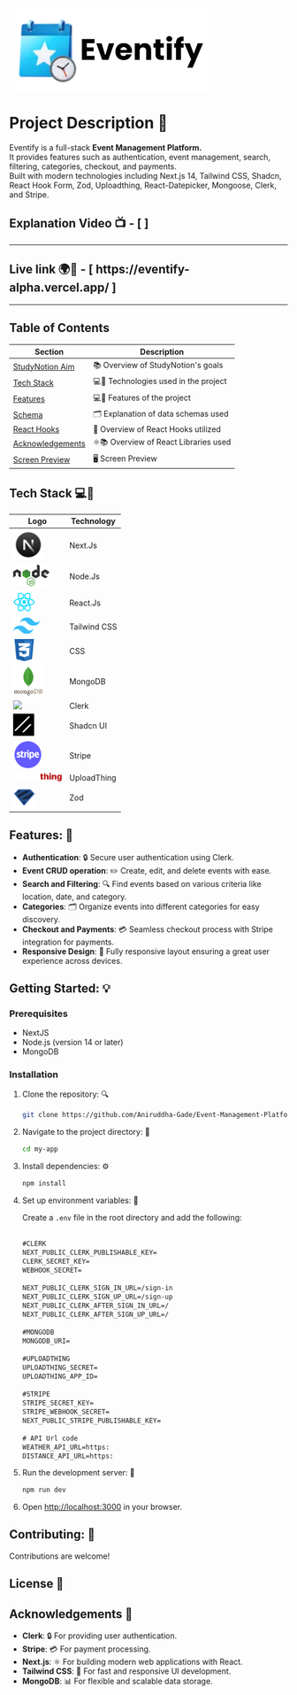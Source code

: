 
<img height="150" src='https://github.com/Aniruddha-Gade/Event-Management-Platform__NextJs14/blob/main/screenshots/eventify-logo.png' />

# Project Description 📝
Eventify is a full-stack **Event Management Platform.** <br/>
It provides features such as authentication, event management, search, filtering, categories, checkout, and payments. <br/>
Built with modern technologies including Next.js 14, Tailwind CSS, Shadcn, React Hook Form, Zod, Uploadthing, React-Datepicker, Mongoose, Clerk, and Stripe.


<h2>Explanation Video 📺 - [  ]</h2>
<hr/>

<h2>Live link 🌍📡 - [  https://eventify-alpha.vercel.app/  ]</h2>
<hr/>


## Table of Contents


| Section                 | Description                                  |
|-------------------------|----------------------------------------------|
| [StudyNotion Aim](#studynotion-aim-)        | 📚 Overview of StudyNotion's goals            |
| [Tech Stack](#tech-stack-)             | 💻🔧 Technologies used in the project         |
| [Features](#features-)             | 💻🔧 Features of the project         |
| [Schema](#schema-)                  | 🗂 Explanation of data schemas used          |
| [React Hooks](#react-hooks-)            | 🎣 Overview of React Hooks utilized          |
| [Acknowledgements](#acknowledgements-)         | ⚛️📚 Overview of React Libraries used        |
| [Screen Preview](#screen-preview-)         | 🖥️ Screen Preview        |





## Tech Stack 💻🔧 


| Logo                 | Technology                                  |
|-------------------------|----------------------------------------------|
| <code title="React.js"><img height="55" src="https://github.com/Aniruddha-Gade/Event-Management-Platform__NextJs14/blob/main/screenshots/next.js-logo.png"></code>      |Next.Js |
| <code title="React.js"><img height="40" src="https://github.com/Aniruddha-Gade/Study-Notion-EdTech__MERN-Stack/blob/main/screenshots/Tech%20stack%20logo/nodejs-logo.png"></code>      |Node.Js |
| <code title="React.js"><img height="40" src="https://github.com/Aniruddha-Gade/Study-Notion-EdTech__MERN-Stack/blob/main/screenshots/Tech%20stack%20logo/react%20ogo.png"></code>        |React.Js|
| <code title="React.js"><img height="30" src="https://github.com/Aniruddha-Gade/Study-Notion-EdTech__MERN-Stack/blob/main/screenshots/Tech%20stack%20logo/tailwind%20css%20logo.png"></code>      |Tailwind CSS |
| <code title="React.js"><img height="40" src="https://github.com/Aniruddha-Gade/Study-Notion-EdTech__MERN-Stack/blob/main/screenshots/Tech%20stack%20logo/css%20logo.png"></code>      |CSS |
| <code title="React.js"><img height="55" src="https://github.com/Aniruddha-Gade/Study-Notion-EdTech__MERN-Stack/blob/main/screenshots/Tech%20stack%20logo/mongodb%20logo.png"></code>      |MongoDB |
| <code title="React.js"><img height="40" src="https://clerk.com/_next/image?url=%2Fimages%2Fclerk-logomark-square.svg&w=2048&q=75"></code>      |Clerk |
| <code title="React.js"><img height="40" src="https://github.com/Aniruddha-Gade/Event-Management-Platform__NextJs14/blob/main/screenshots/shadcn-logo.png"></code>      |Shadcn UI |
| <code title="React.js"><img height="50" src="https://github.com/Aniruddha-Gade/Event-Management-Platform__NextJs14/blob/main/screenshots/Stripe-logo.png"></code>      |Stripe |
| <code title="React.js"><img height="15" src="https://github.com/Aniruddha-Gade/Event-Management-Platform__NextJs14/blob/main/screenshots/uploadthing-logo.png"></code>      |UploadThing |
| <code title="React.js"><img height="40" src="https://github.com/Aniruddha-Gade/Event-Management-Platform__NextJs14/blob/main/screenshots/zod-logo.png"></code>      |Zod |



## Features: 🚀

- **Authentication**: 🔒 Secure user authentication using Clerk.
- **Event CRUD operation**: ✏️ Create, edit, and delete events with ease.
- **Search and Filtering**: 🔍 Find events based on various criteria like location, date, and category.
- **Categories**: 🗂️ Organize events into different categories for easy discovery.
- **Checkout and Payments**: 💳 Seamless checkout process with Stripe integration for payments.
- **Responsive Design**: 📱 Fully responsive layout ensuring a great user experience across devices.



## Getting Started: 💡

### Prerequisites
- NextJS 
- Node.js (version 14 or later)
- MongoDB

### Installation

1. Clone the repository: 🔍 

   ```bash
   git clone https://github.com/Aniruddha-Gade/Event-Management-Platform__NextJs14.git
   ```

2. Navigate to the project directory: 📂

   ```bash
   cd my-app
   ```

3. Install dependencies: ⚙️

   ```bash
   npm install
   ```

4. Set up environment variables: 🔧

   Create a `.env` file in the root directory and add the following:

   ```plaintext

   #CLERK
   NEXT_PUBLIC_CLERK_PUBLISHABLE_KEY=
   CLERK_SECRET_KEY=
   WEBHOOK_SECRET=

   NEXT_PUBLIC_CLERK_SIGN_IN_URL=/sign-in
   NEXT_PUBLIC_CLERK_SIGN_UP_URL=/sign-up
   NEXT_PUBLIC_CLERK_AFTER_SIGN_IN_URL=/
   NEXT_PUBLIC_CLERK_AFTER_SIGN_UP_URL=/

   #MONGODB
   MONGODB_URI=

   #UPLOADTHING
   UPLOADTHING_SECRET=
   UPLOADTHING_APP_ID=

   #STRIPE
   STRIPE_SECRET_KEY=
   STRIPE_WEBHOOK_SECRET=
   NEXT_PUBLIC_STRIPE_PUBLISHABLE_KEY=

   # API Url code
   WEATHER_API_URL=https:
   DISTANCE_API_URL=https:

   ```



5. Run the development server: 🚀

   ```bash
   npm run dev
   ```

6. Open [http://localhost:3000](http://localhost:3000) in your browser.

## Contributing: 🤝

Contributions are welcome! 

## License 📝



## Acknowledgements 🙏

- **Clerk**: 🔒 For providing user authentication.
- **Stripe**: 💳 For payment processing.
- **Next.js**: ⚛️ For building modern web applications with React.
- **Tailwind CSS**: 🎨 For fast and responsive UI development.
- **MongoDB**: 📊 For flexible and scalable data storage.
